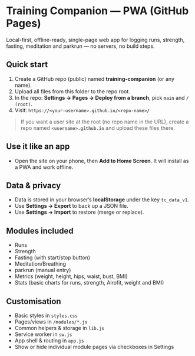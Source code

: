 # Training Companion — PWA (GitHub Pages)

Local-first, offline-ready, single-page web app for logging runs, strength, fasting, meditation and parkrun — no servers, no build steps.

## Quick start 
1. Create a GitHub repo (public) named **training-companion** (or any name).
2. Upload all files from this folder to the repo root.
3. In the repo: **Settings → Pages → Deploy from a branch**, pick `main` and `/ (root)`.
4. Visit: `https://<your-username>.github.io/<repo-name>/`

> If you want a user site at the root (no repo name in the URL), create a repo named **`<username>.github.io`** and upload these files there.

## Use it like an app
- Open the site on your phone, then **Add to Home Screen**. It will install as a PWA and work offline.

## Data & privacy
- Data is stored in your browser’s **localStorage** under the key `tc_data_v1`.
- Use **Settings → Export** to back up a JSON file.
- Use **Settings → Import** to restore (merge or replace).

## Modules included
- Runs
- Strength
- Fasting (with start/stop button)
- Meditation/Breathing
- parkrun (manual entry)
- Metrics (weight, height, hips, waist, bust, BMI)
- Stats (basic charts for runs, strength, Airofit, weight and BMI)


## Customisation
- Basic styles in `styles.css`
- Pages/views in `/modules/*.js`
- Common helpers & storage in `lib.js`
- Service worker in `sw.js`
- App shell & routing in `app.js`
- Show or hide individual module pages via checkboxes in Settings

